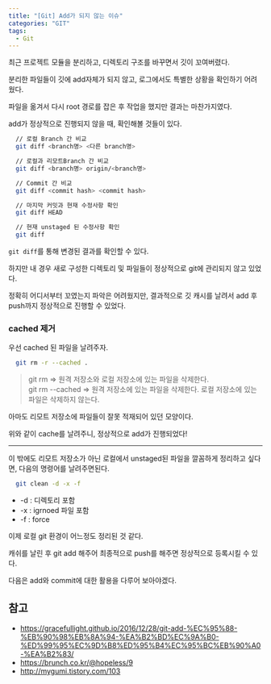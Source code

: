```yaml
---
title: "[Git] Add가 되지 않는 이슈"
categories: "GIT"
tags:
  - Git
---
```


최근 프로젝트 모듈을 분리하고, 디렉토리 구조를 바꾸면서 깃이 꼬여버렸다.

분리한 파일들이 깃에 add자체가 되지 않고, 로그에서도 특별한 상황을 확인하기 어려웠다.

파일을 옮겨서 다시 root 경로를 잡은 후 작업을 했지만 결과는 마찬가지였다.

add가 정상적으로 진행되지 않을 때, 확인해볼 것들이 있다.

~~~bash
  // 로컬 Branch 간 비교
  git diff <branch명> <다른 branch명> 

  // 로컬과 리모트Branch 간 비교
  git diff <branch명> origin/<branch명> 

  // Commit 간 비교
  git diff <commit hash> <commit hash> 

  // 마지막 커밋과 현재 수정사항 확인
  git diff HEAD

  // 현재 unstaged 된 수정사항 확인
  git diff
~~~

<code>git diff</code>를 통해 변경된 결과를 확인할 수 있다.

하지만 내 경우 새로 구성한 디렉토리 및 파일들이 정상적으로 git에 관리되지 않고 있었다.

정확히 어디서부터 꼬였는지 파악은 어려웠지만, 결과적으로 깃 캐시를 날려서 add 후 push까지 정상적으로 진행할 수 있었다.

### cached 제거

우선 cached 된 파일을 날려주자.

~~~bash
  git rm -r --cached .
~~~

>git rm => 원격 저장소와 로컬 저장소에 있는 파일을 삭제한다. <br/>
git rm --cached => 원격 저장소에 있는 파일을 삭제한다. 로컬 저장소에 있는 파일은 삭제하지 않는다.

아마도 리모트 저장소에 파일들이 잘못 적재되어 있던 모양이다.

위와 같이 cache를 날려주니, 정상적으로 add가 진행되었다!

--- 

이 밖에도 리모트 저장소가 아닌 로컬에서 unstaged된 파일을 깔꼼하게 정리하고 싶다면,
다음의 명령어를 날려주면된다.

~~~bash
  git clean -d -x -f
~~~
- -d : 디렉토리 포함
- -x : igrnoed 파일 포함
- -f : force

이제 로컬 git 환경이 어느정도 정리된 것 같다.

캐쉬를 날린 후 git add 해주어 최종적으로 push를 해주면 정상적으로 등록시킬 수 있다.

다음은 add와 commit에 대한 활용을 다루어 보아야겠다.

## 참고
- https://gracefullight.github.io/2016/12/28/git-add-%EC%95%88-%EB%90%98%EB%8A%94-%EA%B2%BD%EC%9A%B0-%ED%99%95%EC%9D%B8%ED%95%B4%EC%95%BC%EB%90%A0-%EA%B2%83/
- https://brunch.co.kr/@hopeless/9
- http://mygumi.tistory.com/103